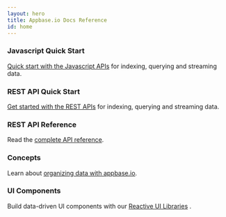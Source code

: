 ```yaml
---
layout: hero
title: Appbase.io Docs Reference
id: home
---
```


<section class="light home-section">

  <div class="marketing-row">
    <div class="marketing-col">
      <h3>Javascript Quick Start</h3>
      <p><a href="javascript/quickstart.html">Quick start with the Javascript APIs</a> for indexing, querying and streaming data.</p>
    </div>
    <div class="marketing-col">
      <h3>REST API Quick Start</h3>
      <p><a href="rest/getting-started.html">Get started with the REST APIs</a> for indexing, querying and streaming data.</p>
    </div>
    <div class="marketing-col">
      <h3>REST API Reference</h3>
      <p>Read the <a href="https://rest.appbase.io">complete API reference</a>.</p>
    </div>
  </div>
  <div class="marketing-row">
    <div class="marketing-col">
      <h3>Concepts</h3>
      <p>Learn about <a href="concepts/datamodel.html">organizing data with appbase.io</a>.</p>
    </div>
    <div class="marketing-col">
      <h3>UI Components</h3>
      <p>Build data-driven UI components with our <a href="https://opensource.appbase.io/reactive-manual">Reactive UI Libraries</a> <i class="fa fa-external-link"></i>.</p>
    </div>
  </div>
</section>
